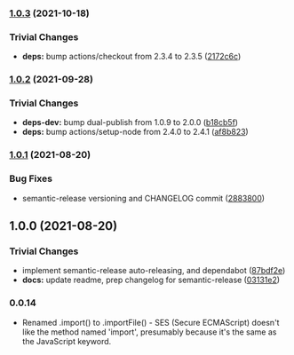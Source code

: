 ### [1.0.3](https://github.com/filecoin-shipyard/js-lotus-client-provider-browser/compare/v1.0.2...v1.0.3) (2021-10-18)


### Trivial Changes

* **deps:** bump actions/checkout from 2.3.4 to 2.3.5 ([2172c6c](https://github.com/filecoin-shipyard/js-lotus-client-provider-browser/commit/2172c6c1f0ab91dd08649183e1a4d7717779a3cc))

### [1.0.2](https://github.com/filecoin-shipyard/js-lotus-client-provider-browser/compare/v1.0.1...v1.0.2) (2021-09-28)


### Trivial Changes

* **deps-dev:** bump dual-publish from 1.0.9 to 2.0.0 ([b18cb5f](https://github.com/filecoin-shipyard/js-lotus-client-provider-browser/commit/b18cb5f64b2a914d4d16d25eb723dc6367e739b6))
* **deps:** bump actions/setup-node from 2.4.0 to 2.4.1 ([af8b823](https://github.com/filecoin-shipyard/js-lotus-client-provider-browser/commit/af8b8239a68210fa7a21d5a0196da6de0ffc2353))

### [1.0.1](https://github.com/filecoin-shipyard/js-lotus-client-provider-browser/compare/v1.0.0...v1.0.1) (2021-08-20)


### Bug Fixes

* semantic-release versioning and CHANGELOG commit ([2883800](https://github.com/filecoin-shipyard/js-lotus-client-provider-browser/commit/2883800042c1a9420b61cec65c164987347da9eb))

## 1.0.0 (2021-08-20)

### Trivial Changes

* implement semantic-release auto-releasing, and dependabot ([87bdf2e](https://github.com/filecoin-shipyard/js-lotus-client-provider-browser/commit/87bdf2e226abd72f1fec57e36bc56d72e8f0b593))
* **docs:** update readme, prep changelog for semantic-release ([03131e2](https://github.com/filecoin-shipyard/js-lotus-client-provider-browser/commit/03131e2533d2ed4d0b2f6dcc0ab8112c9ca2a069))

### 0.0.14

* Renamed .import() to .importFile() - SES (Secure ECMAScript) doesn't
  like the method named 'import', presumably because it's the same as
  the JavaScript keyword.
